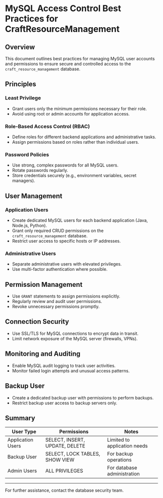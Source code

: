 # MySQL Access Control Best Practices for CraftResourceManagement

## Overview
This document outlines best practices for managing MySQL user accounts and permissions to ensure secure and controlled access to the `craft_resource_management` database.

## Principles

### Least Privilege
- Grant users only the minimum permissions necessary for their role.
- Avoid using root or admin accounts for application access.

### Role-Based Access Control (RBAC)
- Define roles for different backend applications and administrative tasks.
- Assign permissions based on roles rather than individual users.

### Password Policies
- Use strong, complex passwords for all MySQL users.
- Rotate passwords regularly.
- Store credentials securely (e.g., environment variables, secret managers).

## User Management

### Application Users
- Create dedicated MySQL users for each backend application (Java, Node.js, Python).
- Grant only required CRUD permissions on the `craft_resource_management` database.
- Restrict user access to specific hosts or IP addresses.

### Administrative Users
- Separate administrative users with elevated privileges.
- Use multi-factor authentication where possible.

## Permission Management

- Use `GRANT` statements to assign permissions explicitly.
- Regularly review and audit user permissions.
- Revoke unnecessary permissions promptly.

## Connection Security

- Use SSL/TLS for MySQL connections to encrypt data in transit.
- Limit network exposure of the MySQL server (firewalls, VPNs).

## Monitoring and Auditing

- Enable MySQL audit logging to track user activities.
- Monitor failed login attempts and unusual access patterns.

## Backup User

- Create a dedicated backup user with permissions to perform backups.
- Restrict backup user access to backup servers only.

## Summary

| User Type          | Permissions                  | Notes                          |
|--------------------|------------------------------|-------------------------------|
| Application Users  | SELECT, INSERT, UPDATE, DELETE | Limited to application needs   |
| Backup User        | SELECT, LOCK TABLES, SHOW VIEW | For backup operations          |
| Admin Users        | ALL PRIVILEGES               | For database administration    |

---

For further assistance, contact the database security team.
